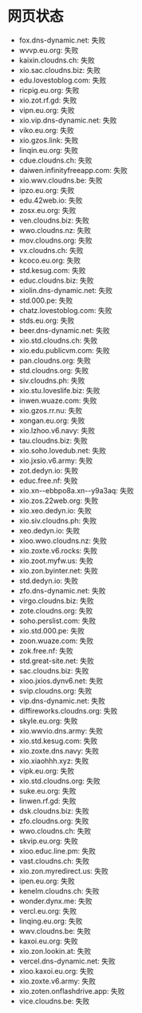 # 网页状态
- fox.dns-dynamic.net: 失败
- wvvp.eu.org: 失败
- kaixin.cloudns.ch: 失败
- xio.sac.cloudns.biz: 失败
- edu.lovestoblog.com: 失败
- ricpig.eu.org: 失败
- xio.zot.rf.gd: 失败
- vipn.eu.org: 失败
- xio.vip.dns-dynamic.net: 失败
- viko.eu.org: 失败
- xio.gzos.link: 失败
- linqin.eu.org: 失败
- cdue.cloudns.ch: 失败
- daiwen.infinityfreeapp.com: 失败
- xio.wwv.cloudns.be: 失败
- ipzo.eu.org: 失败
- edu.42web.io: 失败
- zosx.eu.org: 失败
- ven.cloudns.biz: 失败
- wwo.cloudns.nz: 失败
- mov.cloudns.org: 失败
- vx.cloudns.ch: 失败
- kcoco.eu.org: 失败
- std.kesug.com: 失败
- educ.cloudns.biz: 失败
- xiolin.dns-dynamic.net: 失败
- std.000.pe: 失败
- chatz.lovestoblog.com: 失败
- stds.eu.org: 失败
- beer.dns-dynamic.net: 失败
- xio.std.cloudns.ch: 失败
- xio.edu.publicvm.com: 失败
- pan.cloudns.org: 失败
- std.cloudns.org: 失败
- siv.cloudns.ph: 失败
- xio.stu.loveslife.biz: 失败
- inwen.wuaze.com: 失败
- xio.gzos.rr.nu: 失败
- xongan.eu.org: 失败
- xio.lzhoo.v6.navy: 失败
- tau.cloudns.biz: 失败
- xio.soho.lovedub.net: 失败
- xio.jxsio.v6.army: 失败
- zot.dedyn.io: 失败
- educ.free.nf: 失败
- xio.xn--ebbpo8a.xn--y9a3aq: 失败
- xio.zos.22web.org: 失败
- xio.xeo.dedyn.io: 失败
- xio.siv.cloudns.ph: 失败
- xeo.dedyn.io: 失败
- xioo.wwo.cloudns.nz: 失败
- xio.zoxte.v6.rocks: 失败
- xio.zoot.myfw.us: 失败
- xio.zon.byinter.net: 失败
- std.dedyn.io: 失败
- zfo.dns-dynamic.net: 失败
- virgo.cloudns.biz: 失败
- zote.cloudns.org: 失败
- soho.perslist.com: 失败
- xio.std.000.pe: 失败
- zoon.wuaze.com: 失败
- zok.free.nf: 失败
- std.great-site.net: 失败
- sac.cloudns.biz: 失败
- xioo.jxios.dynv6.net: 失败
- svip.cloudns.org: 失败
- vip.dns-dynamic.net: 失败
- diffireworks.cloudns.org: 失败
- skyle.eu.org: 失败
- xio.wwvio.dns.army: 失败
- xio.std.kesug.com: 失败
- xio.zoxte.dns.navy: 失败
- xio.xiaohhh.xyz: 失败
- vipk.eu.org: 失败
- xio.std.cloudns.org: 失败
- suke.eu.org: 失败
- linwen.rf.gd: 失败
- dsk.cloudns.biz: 失败
- zfo.cloudns.org: 失败
- wwo.cloudns.ch: 失败
- skvip.eu.org: 失败
- xioo.educ.line.pm: 失败
- vast.cloudns.ch: 失败
- xio.zon.myredirect.us: 失败
- ipen.eu.org: 失败
- kenelm.cloudns.ch: 失败
- wonder.dynx.me: 失败
- vercl.eu.org: 失败
- linqing.eu.org: 失败
- wwv.cloudns.be: 失败
- kaxoi.eu.org: 失败
- xio.zon.lookin.at: 失败
- vercel.dns-dynamic.net: 失败
- xioo.kaxoi.eu.org: 失败
- xio.zoxte.v6.army: 失败
- xio.zoten.onflashdrive.app: 失败
- vice.cloudns.be: 失败

